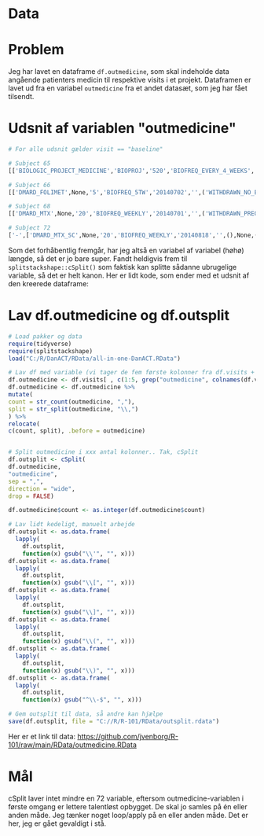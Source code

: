 # Data

# Problem
Jeg har lavet en dataframe `df.outmedicine`, som skal indeholde data angående patienters medicin til respektive visits i et projekt. Dataframen er lavet ud fra en variabel `outmedicine` fra et andet datasæt, som jeg har fået tilsendt.

# Udsnit af variablen "outmedicine"
```R
# For alle udsnit gælder visit == "baseline"

# Subject 65
[['BIOLOGIC_PROJECT_MEDICINE','BIOPROJ','520','BIOFREQ_EVERY_4_WEEKS','20140918','',('WITHDRAWN_PROJECTPARTICIPATION',),None,('RADS_ALL1_RESEARCH_PROJECT',),1,1,0,'danbioordination.2015-01-29.4833204617'],'-','-']

# Subject 66
[['DMARD_FOLIMET',None,'5','BIOFREQ_5TW','20140702','',('WITHDRAWN_NO_EFFECT',),1,(),None,None,None,'danbioordination.2014-07-02.7827534775'],['DMARD_MTX',None,'25','BIOFREQ_WEEKLY','20140702','',('WITHDRAWN_ADVERSE_EVENTS',),2,(),None,None,None,'danbioordination.2014-07-02.6681206944'],['BIOLOGIC_PROJECT_MEDICINE','BIOPROJ','480','BIOFREQ_EVERY_1_MONTHS','20141001','',('WITHDRAWN_PROJECTPARTICIPATION',),None,('RESEARCH_PROJECT',),1,1,0,'danbioordination.2014-10-01.2598184359'],'-','-','-','-','-']

# Subject 68
[['DMARD_MTX',None,'20','BIOFREQ_WEEKLY','20140701','',('WITHDRAWN_PREGNANCYWANTED',),None,(),None,None,None,'danbioordination.2014-07-29.6393953637'],['BIOLOGIC_PROJECT_MEDICINE','BIOPROJ','460','','20140930','',('WITHDRAWN_PROJECTPARTICIPATION',),None,('RESEARCH_PROJECT',),1,1,0,'danbioordination.2014-09-30.0113759995'],'-','-']

# Subject 72
['-',['DMARD_MTX_SC',None,'20','BIOFREQ_WEEKLY','20140818','',(),None,(),None,None,None,'danbioordination.2014-08-18.6050791266'],['DMARD_FOLIMET',None,'15','BIOFREQ_WEEKLY','20140818','',(),None,(),None,None,None,'danbioordination.2014-08-18.6541013988'],['BIOLOGIC_PROJECT_MEDICINE','BIOPROJ','670','BIOFREQ_EVERY_4_WEEKS','20141020','',('WITHDRAWN_ADVERSE_EVENTS',),2,('RESEARCH_PROJECT',),1,1,0,'danbioordination.2014-10-27.1546554110'],'-','-','-','-']
```
Som det forhåbentlig fremgår, har jeg altså en variabel af variabel (høhø) længde, så det er jo bare super. Fandt heldigvis frem til `splitstackshape::cSplit()` som faktisk kan splitte sådanne ubrugelige variable, så det er helt kanon. Her er lidt kode, som ender med et udsnit af den kreerede dataframe:
# Lav df.outmedicine og df.outsplit

```R
# Load pakker og data
require(tidyverse)
require(splitstackshape)
load("C:/R/DanACT/RData/all-in-one-DanACT.RData")

# Lav df med variable (vi tager de fem første kolonner fra df.visits + outmedicine)
df.outmedicine <- df.visits[ , c(1:5, grep("outmedicine", colnames(df.visits)))]
df.outmedicine <- df.outmedicine %>%
mutate(
count = str_count(outmedicine, ","),
split = str_split(outmedicine, "\\,")
) %>%
relocate(
c(count, split), .before = outmedicine)


# Split outmedicine i xxx antal kolonner.. Tak, cSplit
df.outsplit <- cSplit(
df.outmedicine,
"outmedicine",
sep = ",",
direction = "wide",
drop = FALSE)

df.outmedicine$count <- as.integer(df.outmedicine$count)

# Lav lidt kedeligt, manuelt arbejde
df.outsplit <- as.data.frame(
  lapply(
    df.outsplit,
    function(x) gsub("\\'", "", x)))
df.outsplit <- as.data.frame(
  lapply(
    df.outsplit,
    function(x) gsub("\\[", "", x)))
df.outsplit <- as.data.frame(
  lapply(
    df.outsplit,
    function(x) gsub("\\]", "", x)))
df.outsplit <- as.data.frame(
  lapply(
    df.outsplit,
    function(x) gsub("\\(", "", x)))
df.outsplit <- as.data.frame(
  lapply(
    df.outsplit,
    function(x) gsub("\\)", "", x)))
df.outsplit <- as.data.frame(
  lapply(
    df.outsplit,
    function(x) gsub("^\\-$", "", x)))

# Gem outsplit til data, så andre kan hjælpe
save(df.outsplit, file = "C://R/R-101/RData/outsplit.rdata")
```
Her er et link til data:
https://github.com/jvenborg/R-101/raw/main/RData/outmedicine.RData

# Mål
cSplit laver intet mindre en 72 variable, eftersom outmedicine-variablen i første omgang er lettere talentløst opbygget. De skal jo samles på én eller anden måde. Jeg tænker noget loop/apply på en eller anden måde. Det er her, jeg er gået gevaldigt i stå.